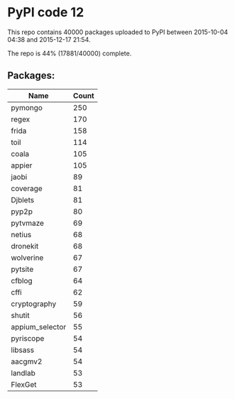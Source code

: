 # PyPI code 12

This repo contains 40000 packages uploaded to PyPI between 
2015-10-04 04:38 and 2015-12-17 21:54.

The repo is 44% (17881/40000) complete.

## Packages:

| Name  | Count |
| ----- | ----- |
| pymongo | 250 |
| regex | 170 |
| frida | 158 |
| toil | 114 |
| coala | 105 |
| appier | 105 |
| jaobi | 89 |
| coverage | 81 |
| Djblets | 81 |
| pyp2p | 80 |
| pytvmaze | 69 |
| netius | 68 |
| dronekit | 68 |
| wolverine | 67 |
| pytsite | 67 |
| cfblog | 64 |
| cffi | 62 |
| cryptography | 59 |
| shutit | 56 |
| appium_selector | 55 |
| pyriscope | 54 |
| libsass | 54 |
| aacgmv2 | 54 |
| landlab | 53 |
| FlexGet | 53 |


